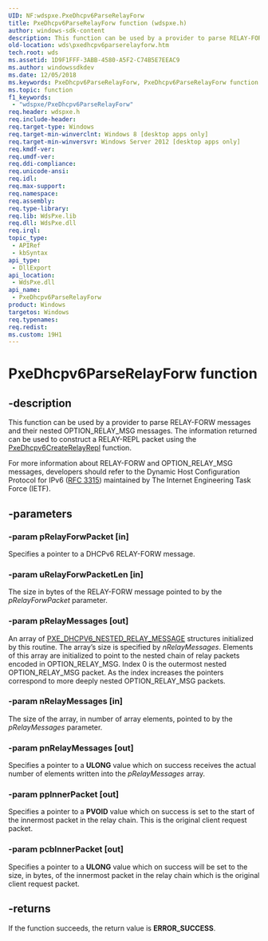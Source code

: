 ```yaml
---
UID: NF:wdspxe.PxeDhcpv6ParseRelayForw
title: PxeDhcpv6ParseRelayForw function (wdspxe.h)
author: windows-sdk-content
description: This function can be used by a provider to parse RELAY-FORW messages and their nested OPTION_RELAY_MSG messages.
old-location: wds\pxedhcpv6parserelayforw.htm
tech.root: wds
ms.assetid: 1D9F1FFF-3ABB-4580-A5F2-C74B5E7EEAC9
ms.author: windowssdkdev
ms.date: 12/05/2018
ms.keywords: PxeDhcpv6ParseRelayForw, PxeDhcpv6ParseRelayForw function [Windows Deployment Services], wds.pxedhcpv6parserelayforw, wdspxe/PxeDhcpv6ParseRelayForw
ms.topic: function
f1_keywords: 
 - "wdspxe/PxeDhcpv6ParseRelayForw"
req.header: wdspxe.h
req.include-header: 
req.target-type: Windows
req.target-min-winverclnt: Windows 8 [desktop apps only]
req.target-min-winversvr: Windows Server 2012 [desktop apps only]
req.kmdf-ver: 
req.umdf-ver: 
req.ddi-compliance: 
req.unicode-ansi: 
req.idl: 
req.max-support: 
req.namespace: 
req.assembly: 
req.type-library: 
req.lib: WdsPxe.lib
req.dll: WdsPxe.dll
req.irql: 
topic_type:
 - APIRef
 - kbSyntax
api_type:
 - DllExport
api_location:
 - WdsPxe.dll
api_name:
 - PxeDhcpv6ParseRelayForw
product: Windows
targetos: Windows
req.typenames: 
req.redist: 
ms.custom: 19H1
---
```


# PxeDhcpv6ParseRelayForw function


## -description


This function can be used by a provider to parse RELAY-FORW messages and their nested OPTION_RELAY_MSG messages.   The information returned can be used to construct a RELAY-REPL packet using the <a href="https://docs.microsoft.com/windows/desktop/api/wdspxe/nf-wdspxe-pxedhcpv6createrelayrepl">PxeDhcpv6CreateRelayRepl</a> function.  

For more information about RELAY-FORW and OPTION_RELAY_MSG messages, developers should refer to the Dynamic Host Configuration Protocol for IPv6 (<a href="Http://go.microsoft.com/fwlink/p/?linkid=132626">RFC 3315</a>) maintained by The Internet Engineering Task Force (IETF).


## -parameters




### -param pRelayForwPacket [in]

Specifies a pointer to a DHCPv6 RELAY-FORW message.


### -param uRelayForwPacketLen [in]

The size in bytes of the RELAY-FORW message pointed to by the <i>pRelayForwPacket</i> parameter.


### -param pRelayMessages [out]

An array of <a href="https://docs.microsoft.com/windows/desktop/api/wdspxe/ns-wdspxe-tagpxe_dhcpv6_nested_relay_message">PXE_DHCPV6_NESTED_RELAY_MESSAGE</a> structures initialized by this routine.  The array’s size is specified by <i>nRelayMessages</i>.  Elements of this array are initialized to point to the nested chain of relay packets encoded in OPTION_RELAY_MSG.  Index 0 is the outermost nested OPTION_RELAY_MSG packet. As the index increases the pointers correspond to more deeply nested OPTION_RELAY_MSG packets.




### -param nRelayMessages [in]

The size of the array, in number of array elements, pointed to by the <i>pRelayMessages</i> parameter.




### -param pnRelayMessages [out]

Specifies a pointer to a <b>ULONG</b> value which on success receives the actual number of elements written into the <i>pRelayMessages</i> array.




### -param ppInnerPacket [out]

Specifies a pointer to a <b>PVOID</b> value which on success is set to the start of the innermost packet in the relay chain. This is the original client request packet.


### -param pcbInnerPacket [out]

Specifies a pointer to a <b>ULONG</b> value which on success will be set to the size, in bytes, of the innermost packet in the relay chain which is the original client request packet.


## -returns



If the function succeeds, the return value is <b>ERROR_SUCCESS</b>.




